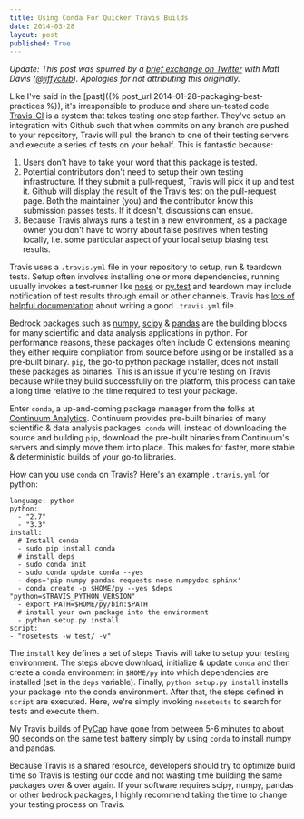 ```yaml
---
title: Using Conda For Quicker Travis Builds
date: 2014-03-28
layout: post
published: True
---
```


*Update: This post was spurred by a [brief exchange on Twitter](https://twitter.com/scottsburns/status/444216195773120512) with Matt Davis ([@jiffyclub](https://twitter.com/jiffyclub)). Apologies for not attributing this originally.*

Like I've said in the [past]({% post_url 2014-01-28-packaging-best-practices %}), it's irresponsible to produce and share un-tested code. [Travis-CI](https://travis-ci.org) is a system that takes testing one step farther. They've setup an integration with Github such that when commits on any branch are pushed to your repository, Travis will pull the branch to one of their testing servers and execute a series of tests on your behalf. This is fantastic because:

1. Users don't have to take your word that this package is tested.
2. Potential contributors don't need to setup their own testing infrastructure. If they submit a pull-request, Travis will pick it up and test it. Github will display the result of the Travis test on the pull-request page. Both the maintainer (you) and the contributor know this submission passes tests. If it doesn't, discussions can ensue.
3. Because Travis always runs a test in a new environment, as a package owner you don't have to worry about false positives when testing locally, i.e. some particular aspect of your local setup biasing test results.

Travis uses a `.travis.yml` file in your repository to setup, run & teardown tests. Setup often involves installing one or more dependencies, running usually invokes a test-runner like [nose](https://nose.readthedocs.org/en/latest/) or [py.test](http://pytest.org/latest/) and teardown may include notification of test results through email or other channels. Travis has [lots of helpful documentation](http://docs.travis-ci.com/user/build-configuration/) about writing a good `.travis.yml` file.

Bedrock packages such as [numpy](http://www.numpy.org), [scipy](http://www.scipy.org) & [pandas](http://pandas.pydata.org) are the building blocks for many scientific and data analysis applications in python. For performance reasons, these packages often include C extensions meaning they either require compliation from source before using or be installed as a pre-built binary. `pip`, the go-to python package installer, does not install these packages as binaries. This is an issue if you're testing on Travis because while they build successfully on the platform, this process can take a long time relative to the time required to test your package.

Enter `conda`, a up-and-coming package manager from the folks at [Continuum Analytics](http://continuum.io). Continuum provides pre-built binaries of many scientific & data analysis packages. `conda` will, instead of downloading the source and building `pip`, download the pre-built binaries from Continuum's servers and simply move them into place. This makes for faster, more stable & deterministic builds of your go-to libraries.

How can you use `conda` on Travis? Here's an example `.travis.yml` for python:

```
language: python
python:
  - "2.7"
  - "3.3"
install:
  # Install conda
  - sudo pip install conda
  # install deps
  - sudo conda init
  - sudo conda update conda --yes
  - deps='pip numpy pandas requests nose numpydoc sphinx'
  - conda create -p $HOME/py --yes $deps "python=$TRAVIS_PYTHON_VERSION"
  - export PATH=$HOME/py/bin:$PATH
  # install your own package into the environment
  - python setup.py install
script:
- "nosetests -w test/ -v"
```

The `install` key defines a set of steps Travis will take to setup your testing environment. The steps above download, initialize & update `conda` and then create a conda environment in `$HOME/py` into which dependencies are installed (set in the `deps` variable). Finally, `python setup.py install` installs your package into the conda environment. After that, the steps defined in `script` are executed. Here, we're simply invoking `nosetests` to search for tests and execute them.

My Travis builds of [PyCap](http://pycap.rtfd.org) have gone from between 5-6 minutes to about 90 seconds on the same test battery simply by using `conda` to install numpy and pandas.

Because Travis is a shared resource, developers should try to optimize build time so Travis is testing our code and not wasting time building the same packages over & over again. If your software requires scipy, numpy, pandas or other bedrock packages, I highly recommend taking the time to change your testing process on Travis.
